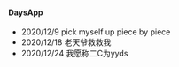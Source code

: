 #### DaysApp
 - 2020/12/9 pick myself up piece by piece
 - 2020/12/18 老天爷救救我   
 - 2020/12/24 我愿称二C为yyds
